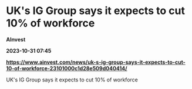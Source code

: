 # UK's IG Group says it expects to cut 10% of workforce
**AInvest**

**2023-10-31 07:45**

**https://www.ainvest.com/news/uk-s-ig-group-says-it-expects-to-cut-10-of-workforce-23101000c1d28e509d040414/**

UK's IG Group says it expects to cut 10% of workforce